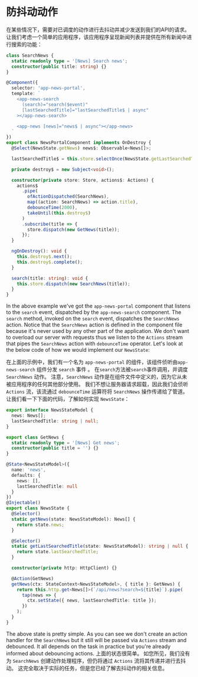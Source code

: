 # 防抖动动作

在某些情况下，需要对已调度的动作进行去抖动并减少发送到我们的API的请求。 让我们考虑一个简单的应用程序，该应用程序呈现新闻列表并提供在所有新闻中进行搜索的功能：

```typescript
class SearchNews {
  static readonly type = '[News] Search news';
  constructor(public title: string) {}
}

@Component({
  selector: 'app-news-portal',
  template: `
    <app-news-search
      (search)="search($event)"
      [lastSearchedTitle]="lastSearchedTitle$ | async"
    ></app-news-search>

    <app-news [news]="news$ | async"></app-news>
  `
})
export class NewsPortalComponent implements OnDestroy {
  @Select(NewsState.getNews) news$: Observable<News[]>;

  lastSearchedTitle$ = this.store.selectOnce(NewsState.getLastSearchedTitle);

  private destroy$ = new Subject<void>();

  constructor(private store: Store, actions$: Actions) {
    actions$
      .pipe(
        ofActionDispatched(SearchNews),
        map((action: SearchNews) => action.title),
        debounceTime(2000),
        takeUntil(this.destroy$)
      )
      .subscribe(title => {
        store.dispatch(new GetNews(title));
      });
  }

  ngOnDestroy(): void {
    this.destroy$.next();
    this.destroy$.complete();
  }

  search(title: string): void {
    this.store.dispatch(new SearchNews(title));
  }
}
```

In the above example we've got the `app-news-portal` component that listens to the `search` event, dispatched by the `app-news-search` component. The `search` method, invoked on the `search` event, dispatches the `SearchNews` action. Notice that the `SearchNews` action is defined in the component file because it's never used by any other part of the application. We don't want to overload our server with requests thus we listen to the `Actions` stream that pipes the `SearchNews` action with `debounceTime` operator. Let's look at the below code of how we would implement our `NewsState`:

在上面的示例中，我们有一个名为 `app-news-portal` 的组件，该组件侦听由`app-news-search` 组件分发 `search` 事件 。 在`search`方法被`search`事件调用，并调度`SearchNews` 动作。 注意，`SearchNews` 动作是在组件文件中定义的，因为它从未被应用程序的任何其他部分使用。 我们不想让服务器请求超载，因此我们会侦听 `Actions` 流，该流通过 `debounceTime` 运算符将 `SearchNews` 操作传递给了管道。 让我们看一下下面的代码，了解如何实现 `NewsState`：

```typescript
export interface NewsStateModel {
  news: News[];
  lastSearchedTitle: string | null;
}

export class GetNews {
  static readonly type = '[News] Get news';
  constructor(public title = '') {}
}

@State<NewsStateModel>({
  name: 'news',
  defaults: {
    news: [],
    lastSearchedTitle: null
  }
})
@Injectable()
export class NewsState {
  @Selector()
  static getNews(state: NewsStateModel): News[] {
    return state.news;
  }

  @Selector()
  static getLastSearchedTitle(state: NewsStateModel): string | null {
    return state.lastSearchedTitle;
  }

  constructor(private http: HttpClient) {}

  @Action(GetNews)
  getNews(ctx: StateContext<NewsStateModel>, { title }: GetNews) {
    return this.http.get<News[]>(`/api/news?search=${title}`).pipe(
      tap(news => {
        ctx.setState({ news, lastSearchedTitle: title });
      })
    );
  }
}
```

The above state is pretty simple. As you can see we don't create an action handler for the `SearchNews` but it still will be passed via `Actions` stream and debounced. It all depends on the task in practice but you're already informed about debouncing actions.
上面的状态很简单。 如您所见，我们没有为 `SearchNews` 创建动作处理程序，但仍将通过 `Actions` 流将其传递并进行去抖动。 这完全取决于实际的任务，但是您已经了解去抖动作的相关信息。

